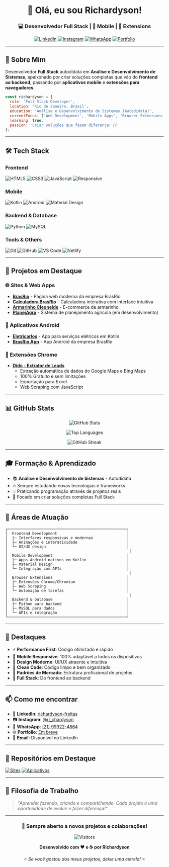 <div align="center">
  
# 👋 Olá, eu sou Richardyson!

### 💻 Desenvolvedor Full Stack | 📱 Mobile | 🧩 Extensions

[![LinkedIn](https://img.shields.io/badge/LinkedIn-0077B5?style=for-the-badge&logo=linkedin&logoColor=white)](https://www.linkedin.com/in/richardyson-freitas-166b421a3)
[![Instagram](https://img.shields.io/badge/Instagram-E4405F?style=for-the-badge&logo=instagram&logoColor=white)](https://www.instagram.com/ri_chardyson)
[![WhatsApp](https://img.shields.io/badge/WhatsApp-25D366?style=for-the-badge&logo=whatsapp&logoColor=white)](https://wa.me/5521999224864)
[![Portfolio](https://img.shields.io/badge/Portfolio-DC2626?style=for-the-badge&logo=google-chrome&logoColor=white)](https://richardyson.github.io)

</div>

---

## 🚀 Sobre Mim

Desenvolvedor **Full Stack** autodidata em **Análise e Desenvolvimento de Sistemas**, apaixonado por criar soluções completas que vão do **frontend ao backend**, passando por **aplicativos mobile** e **extensões para navegadores**.

```javascript
const richardyson = {
  role: 'Full Stack Developer',
  location: 'Rio de Janeiro, Brasil',
  education: 'Análise e Desenvolvimento de Sistemas (Autodidata)',
  currentFocus: ['Web Development', 'Mobile Apps', 'Browser Extensions'],
  learning: true,
  passion: 'Criar soluções que fazem diferença! 🎯'
};
```

---

## 🛠️ Tech Stack

### Frontend
![HTML5](https://img.shields.io/badge/HTML5-E34F26?style=for-the-badge&logo=html5&logoColor=white)
![CSS3](https://img.shields.io/badge/CSS3-1572B6?style=for-the-badge&logo=css3&logoColor=white)
![JavaScript](https://img.shields.io/badge/JavaScript-F7DF1E?style=for-the-badge&logo=javascript&logoColor=black)
![Responsive](https://img.shields.io/badge/Responsive-Design-DC2626?style=for-the-badge)

### Mobile
![Kotlin](https://img.shields.io/badge/Kotlin-7F52FF?style=for-the-badge&logo=kotlin&logoColor=white)
![Android](https://img.shields.io/badge/Android-3DDC84?style=for-the-badge&logo=android&logoColor=white)
![Material Design](https://img.shields.io/badge/Material%20Design-757575?style=for-the-badge&logo=material-design&logoColor=white)

### Backend & Database
![Python](https://img.shields.io/badge/Python-3776AB?style=for-the-badge&logo=python&logoColor=white)
![MySQL](https://img.shields.io/badge/MySQL-4479A1?style=for-the-badge&logo=mysql&logoColor=white)

### Tools & Others
![Git](https://img.shields.io/badge/Git-F05032?style=for-the-badge&logo=git&logoColor=white)
![GitHub](https://img.shields.io/badge/GitHub-181717?style=for-the-badge&logo=github&logoColor=white)
![VS Code](https://img.shields.io/badge/VS%20Code-007ACC?style=for-the-badge&logo=visual-studio-code&logoColor=white)
![Netlify](https://img.shields.io/badge/Netlify-00C7B7?style=for-the-badge&logo=netlify&logoColor=white)

---

## 🎯 Projetos em Destaque

### 🌐 Sites & Web Apps
- **[BrasRio](https://brasrio.netlify.app/)** - Página web moderna da empresa BrasRio
- **[Calculadora BrasRio](https://brasriocg.netlify.app/)** - Calculadora interativa com interface intuitiva
- **[Armarinho Cleoneide](https://cleoneide.netlify.app/)** - E-commerce de armarinho
- **[PlanejAgro](https://planejagro.netlify.app/)** - Sistema de planejamento agrícola (em desenvolvimento)

### 📱 Aplicativos Android
- **[Eletricarlos](https://github.com/Richardyso/Aplicativos/tree/main/Android/Eletricarlos)** - App para serviços elétricos em Kotlin
- **[BrasRio App](https://github.com/Richardyso/Aplicativos/tree/main/Android/BrasRio)** - App Android da empresa BrasRio

### 🧩 Extensões Chrome
- **[Dido - Extrator de Leads](https://github.com/Richardyso/Aplicativos/tree/main/Extens%C3%A3o/Dido)**
  - Extração automática de dados do Google Maps e Bing Maps
  - 100% Gratuito e sem limitações
  - Exportação para Excel
  - Web Scraping com JavaScript

---

## 📊 GitHub Stats

<div align="center">
  
![GitHub Stats](https://github-readme-stats.vercel.app/api?username=richardyson&show_icons=true&theme=radical&hide_border=true&bg_color=0D1117&title_color=DC2626&icon_color=DC2626)

![Top Languages](https://github-readme-stats.vercel.app/api/top-langs/?username=richardyson&layout=compact&theme=radical&hide_border=true&bg_color=0D1117&title_color=DC2626)

![GitHub Streak](https://github-readme-streak-stats.herokuapp.com/?user=richardyson&theme=radical&hide_border=true&background=0D1117&ring=DC2626&fire=DC2626&currStreakLabel=DC2626)

</div>

---

## 🎓 Formação & Aprendizado

- 📚 **Análise e Desenvolvimento de Sistemas** - Autodidata
- 🔥 Sempre estudando novas tecnologias e frameworks
- 💡 Praticando programação através de projetos reais
- 🎯 Focado em criar soluções completas Full Stack

---

## 💼 Áreas de Atuação

```plaintext
┌─────────────────────────────────────────────────────┐
│  Frontend Development                               │
│  ├─ Interfaces responsivas e modernas               │
│  ├─ Animações e interatividade                      │
│  └─ UI/UX design                                    │
│                                                      │
│  Mobile Development                                 │
│  ├─ Apps Android nativos em Kotlin                  │
│  ├─ Material Design                                 │
│  └─ Integração com APIs                             │
│                                                      │
│  Browser Extensions                                 │
│  ├─ Extensões Chrome/Chromium                       │
│  ├─ Web Scraping                                    │
│  └─ Automação de tarefas                            │
│                                                      │
│  Backend & Database                                 │
│  ├─ Python para backend                             │
│  ├─ MySQL para dados                                │
│  └─ APIs e integração                               │
└─────────────────────────────────────────────────────┘
```

---

## 🌟 Destaques

- ⚡ **Performance First**: Código otimizado e rápido
- 📱 **Mobile Responsive**: 100% adaptável a todos os dispositivos
- 🎨 **Design Moderno**: UI/UX atraente e intuitiva
- 🚀 **Clean Code**: Código limpo e bem organizado
- 📂 **Padrões de Mercado**: Estrutura profissional de projetos
- 🔧 **Full Stack**: Do frontend ao backend

---

## 📫 Como me encontrar

- 💼 **LinkedIn**: [richardyson-freitas](https://www.linkedin.com/in/richardyson-freitas-166b421a3)
- 📷 **Instagram**: [@ri_chardyson](https://www.instagram.com/ri_chardyson)
- 💬 **WhatsApp**: [(21) 99922-4864](https://wa.me/5521999224864)
- 🌐 **Portfolio**: [Em breve](https://richardyson.github.io)
- 📧 **Email**: Disponível no LinkedIn

---

## 📌 Repositórios em Destaque

[![Sites](https://github-readme-stats.vercel.app/api/pin/?username=richardyson&repo=Sites&theme=radical&hide_border=true&bg_color=0D1117&title_color=DC2626&icon_color=DC2626)](https://github.com/Richardyso/Sites)
[![Aplicativos](https://github-readme-stats.vercel.app/api/pin/?username=richardyson&repo=Aplicativos&theme=radical&hide_border=true&bg_color=0D1117&title_color=DC2626&icon_color=DC2626)](https://github.com/Richardyso/Aplicativos)

---

## 💭 Filosofia de Trabalho

> *"Aprender fazendo, criando e compartilhando. Cada projeto é uma oportunidade de evoluir e fazer diferença!"*

---

<div align="center">

### 🚀 Sempre aberto a novos projetos e colaborações!

![Visitors](https://visitor-badge.laobi.icu/badge?page_id=richardyson.richardyson&left_color=DC2626&right_color=991b1b)

**Desenvolvido com ❤️ e ☕ por Richardyson**

⭐ *Se você gostou dos meus projetos, deixe uma estrela!* ⭐

</div>

